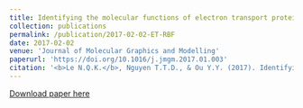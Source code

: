 ```yaml
---
title: Identifying the molecular functions of electron transport proteins using radial basis function networks and biochemical properties
collection: publications
permalink: /publication/2017-02-02-ET-RBF
date: 2017-02-02
venue: 'Journal of Molecular Graphics and Modelling'
paperurl: 'https://doi.org/10.1016/j.jmgm.2017.01.003'
citation: '<b>Le N.Q.K.</b>, Nguyen T.T.D., & Ou Y.Y. (2017). Identifying the molecular functions of electron transport proteins using radial basis function networks and biochemical properties. <i>J Mol Graph Model</i>, 73, 166-178.'
---
```


[Download paper here](https://doi.org/10.1016/j.jmgm.2017.01.003)
